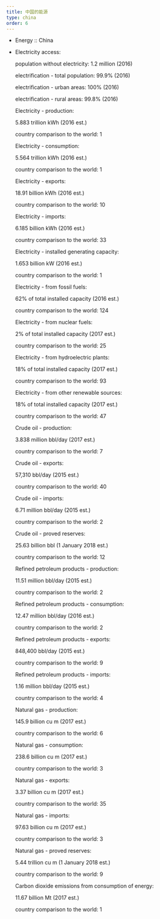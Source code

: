 ```yaml
---
title: 中国的能源
type: china
order: 6
---
```

    
*   Energy :: China
*   Electricity access: 
    
    population without electricity: 1.2 million (2016)
    
    electrification - total population: 99.9% (2016)
    
    electrification - urban areas: 100% (2016)
    
    electrification - rural areas: 99.8% (2016)
    
    Electricity - production: 
    
    5.883 trillion kWh (2016 est.)
    
    country comparison to the world: 1
    
    Electricity - consumption: 
    
    5.564 trillion kWh (2016 est.)
    
    country comparison to the world: 1
    
    Electricity - exports: 
    
    18.91 billion kWh (2016 est.)
    
    country comparison to the world: 10
    
    Electricity - imports: 
    
    6.185 billion kWh (2016 est.)
    
    country comparison to the world: 33
    
    Electricity - installed generating capacity: 
    
    1.653 billion kW (2016 est.)
    
    country comparison to the world: 1
    
    Electricity - from fossil fuels: 
    
    62% of total installed capacity (2016 est.)
    
    country comparison to the world: 124
    
    Electricity - from nuclear fuels: 
    
    2% of total installed capacity (2017 est.)
    
    country comparison to the world: 25
    
    Electricity - from hydroelectric plants: 
    
    18% of total installed capacity (2017 est.)
    
    country comparison to the world: 93
    
    Electricity - from other renewable sources: 
    
    18% of total installed capacity (2017 est.)
    
    country comparison to the world: 47
    
    Crude oil - production: 
    
    3.838 million bbl/day (2017 est.)
    
    country comparison to the world: 7
    
    Crude oil - exports: 
    
    57,310 bbl/day (2015 est.)
    
    country comparison to the world: 40
    
    Crude oil - imports: 
    
    6.71 million bbl/day (2015 est.)
    
    country comparison to the world: 2
    
    Crude oil - proved reserves: 
    
    25.63 billion bbl (1 January 2018 est.)
    
    country comparison to the world: 12
    
    Refined petroleum products - production: 
    
    11.51 million bbl/day (2015 est.)
    
    country comparison to the world: 2
    
    Refined petroleum products - consumption: 
    
    12.47 million bbl/day (2016 est.)
    
    country comparison to the world: 2
    
    Refined petroleum products - exports: 
    
    848,400 bbl/day (2015 est.)
    
    country comparison to the world: 9
    
    Refined petroleum products - imports: 
    
    1.16 million bbl/day (2015 est.)
    
    country comparison to the world: 4
    
    Natural gas - production: 
    
    145.9 billion cu m (2017 est.)
    
    country comparison to the world: 6
    
    Natural gas - consumption: 
    
    238.6 billion cu m (2017 est.)
    
    country comparison to the world: 3
    
    Natural gas - exports: 
    
    3.37 billion cu m (2017 est.)
    
    country comparison to the world: 35
    
    Natural gas - imports: 
    
    97.63 billion cu m (2017 est.)
    
    country comparison to the world: 3
    
    Natural gas - proved reserves: 
    
    5.44 trillion cu m (1 January 2018 est.)
    
    country comparison to the world: 9
    
    Carbon dioxide emissions from consumption of energy: 
    
    11.67 billion Mt (2017 est.)
    
    country comparison to the world: 1
